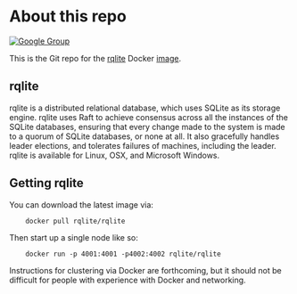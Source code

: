 # About this repo 
[![Google Group](https://img.shields.io/badge/Google%20Group--blue.svg)](https://groups.google.com/group/rqlite)

This is the Git repo for the [rqlite](https://github.com/rqlite/rqlite) Docker [image](https://hub.docker.com/r/rqlite/rqlite/).


## rqlite
rqlite is a distributed relational database, which uses SQLite as its storage engine. rqlite uses Raft to achieve consensus across all the instances of the SQLite databases, ensuring that every change made to the system is made to a quorum of SQLite databases, or none at all. It also gracefully handles leader elections, and tolerates failures of machines, including the leader. rqlite is available for Linux, OSX, and Microsoft Windows.

## Getting rqlite
You can download the latest image via:
```
    docker pull rqlite/rqlite
```
Then start up a single node like so:
```
    docker run -p 4001:4001 -p4002:4002 rqlite/rqlite
```

Instructions for clustering via Docker are forthcoming, but it should not be difficult for people with experience with Docker and networking.
